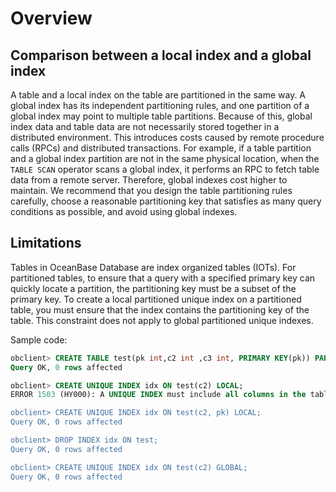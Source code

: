 # Overview

## Comparison between a local index and a global index

A table and a local index on the table are partitioned in the same way. A global index has its independent partitioning rules, and one partition of a global index may point to multiple table partitions. Because of this, global index data and table data are not necessarily stored together in a distributed environment. This introduces costs caused by remote procedure calls (RPCs) and distributed transactions. For example, if a table partition and a global index partition are not in the same physical location, when the `TABLE SCAN` operator scans a global index, it performs an RPC to fetch table data from a remote server. Therefore, global indexes cost higher to maintain. We recommend that you design the table partitioning rules carefully, choose a reasonable partitioning key that satisfies as many query conditions as possible, and avoid using global indexes.

## Limitations

Tables in OceanBase Database are index organized tables (IOTs). For partitioned tables, to ensure that a query with a specified primary key can quickly locate a partition, the partitioning key must be a subset of the primary key. To create a local partitioned unique index on a partitioned table, you must ensure that the index contains the partitioning key of the table. This constraint does not apply to global partitioned unique indexes.

Sample code:

```sql
obclient> CREATE TABLE test(pk int,c2 int ,c3 int, PRIMARY KEY(pk)) PARTITION BY hash(pk) partitions 5;
Query OK, 0 rows affected

obclient> CREATE UNIQUE INDEX idx ON test(c2) LOCAL;
ERROR 1503 (HY000): A UNIQUE INDEX must include all columns in the table's partitioning function

obclient> CREATE UNIQUE INDEX idx ON test(c2, pk) LOCAL;
Query OK, 0 rows affected

obclient> DROP INDEX idx ON test;
Query OK, 0 rows affected

obclient> CREATE UNIQUE INDEX idx ON test(c2) GLOBAL;
Query OK, 0 rows affected
```

